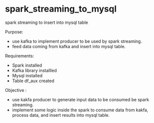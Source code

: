 # spark_streaming_to_mysql
spark streaming to insert into mysql table

Purpose:
- use kafka to implement producer to be used by spark streaming.
- feed data coming from kafka and insert into mysql table.

Requirements:
- Spark installed
- Kafka library installled
- Mysql installed
- Table df_aux created

Objective :
- use kakfa producer to generate input data to be consumed be spark streaming.
- implement some logic inside the spark to consume data from kakfa, process data, and insert results into mysql table.